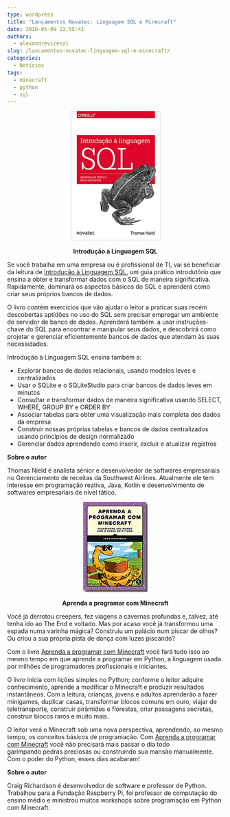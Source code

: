 ```yaml
---
type: wordpress
title: "Lançamentos Novatec: Linguagem SQL e Minecraft"
date: 2016-05-09 22:55:41
authors:
  - alexandrevicenzi
slug: /lancamentos-novatec-linguagem-sql-e-minecraft/
categories:
  - Notícias
tags:
  - minecraft
  - python
  - sql
---
```


<p align="center"><img class="aligncenter wp-image-5388 size-medium" src="/images/wp-content/uploads/2016/05/introcucao-sql-209x300.jpg" alt="introcucao-sql" width="209" height="300" /></p>
<p align="center"><strong>Introdução à Linguagem SQL</strong></p>
Se você trabalha em uma empresa ou é profissional de TI, vai se beneficiar da leitura de <a href="http://www.novatec.com.br/livros/introducao-sql" target="_blank">Introdução à Linguagem SQL</a>, um guia prático introdutório que ensina a obter e transformar dados com o SQL de maneira significativa. Rapidamente, dominará os aspectos básicos do SQL e aprenderá como criar seus próprios bancos de dados.

O livro contém exercícios que vão ajudar o leitor a praticar suas recém descobertas aptidões no uso do SQL sem precisar empregar um ambiente de servidor de banco de dados. Aprenderá também  a usar instruções-chave do SQL para encontrar e manipular seus dados, e descobrirá como projetar e gerenciar eficientemente bancos de dados que atendam às suas necessidades.

<!--more-->

Introdução à Linguagem SQL ensina também a:
<ul>
 	<li>Explorar bancos de dados relacionais, usando modelos leves e centralizados</li>
 	<li>Usar o SQLite e o SQLiteStudio para criar bancos de dados leves em minutos</li>
 	<li>Consultar e transformar dados de maneira significativa usando SELECT, WHERE, GROUP BY e ORDER BY</li>
 	<li>Associar tabelas para obter uma visualização mais completa dos dados da empresa</li>
 	<li>Construir nossas próprias tabelas e bancos de dados centralizados usando princípios de design normalizado</li>
 	<li>Gerenciar dados aprendendo como inserir, excluir e atualizar registros</li>
</ul>
<strong>Sobre o autor</strong>

Thomas Nield é analista sênior e desenvolvedor de softwares empresariais no Gerenciamento de receitas da Southwest Airlines. Atualmente ele tem interesse em programação reativa, Java, Kotlin e desenvolvimento de softwares empresariais de nível tático.
<p style="text-align: center;"><img class="aligncenter size-full wp-image-5390" src="/images/wp-content/uploads/2016/05/programando-minecraft.png" alt="programando-minecraft" width="150" height="209" /></p>
<p style="text-align: center;"><strong>Aprenda a programar com Minecraft</strong></p>
Você já derrotou creepers, fez viagens a cavernas profundas e, talvez, até tenha ido ao The End e voltado. Mas por acaso você já transformou uma espada numa varinha mágica? Construiu um palácio num piscar de olhos? Ou criou a sua própria pista de dança com luzes piscando?

Com o livro <a href="http://novatec.com.br/livros/aprenda-programar-minecraft/" target="_blank" data-saferedirecturl="https://www.google.com/url?hl=pt-BR&amp;q=http://novatec.com.br/livros/aprenda-programar-minecraft/&amp;source=gmail&amp;ust=1462929484696000&amp;usg=AFQjCNFlMFZmk40jYa9SjPoEaYvW47eYpQ">Aprenda a programar com Minecraft</a> você fará tudo isso ao mesmo tempo em que aprende a programar em Python, a linguagem usada por milhões de programadores profissionais e iniciantes.

O livro inicia com lições simples no Python; conforme o leitor adquire conhecimento, aprende a modificar o Minecraft e produzir resultados instantâneos. Com a leitura, crianças, jovens e adultos aprenderão a fazer minigames, duplicar casas, transformar blocos comuns em ouro, viajar de teletransporte, construir pirâmides e florestas, criar passagens secretas, construir blocos raros e muito mais.

O leitor verá o Minecraft sob uma nova perspectiva, aprendendo, ao mesmo tempo, os conceitos básicos de programação. Com <a href="http://novatec.com.br/livros/aprenda-programar-minecraft/" target="_blank" data-saferedirecturl="https://www.google.com/url?hl=pt-BR&amp;q=http://novatec.com.br/livros/aprenda-programar-minecraft/&amp;source=gmail&amp;ust=1462929484696000&amp;usg=AFQjCNFlMFZmk40jYa9SjPoEaYvW47eYpQ">Aprenda a programar com Minecraft</a> você não precisará mais passar o dia todo garimpando pedras preciosas ou construindo sua mansão manualmente. Com o poder do Python, esses dias acabaram!

<strong>Sobre o autor</strong>

Craig Richardson é desenvolvedor de software e professor de Python. Trabalhou para a Fundação Raspberry Pi, foi professor de computação do ensino médio e ministrou muitos workshops sobre programação em Python com Minecraft.